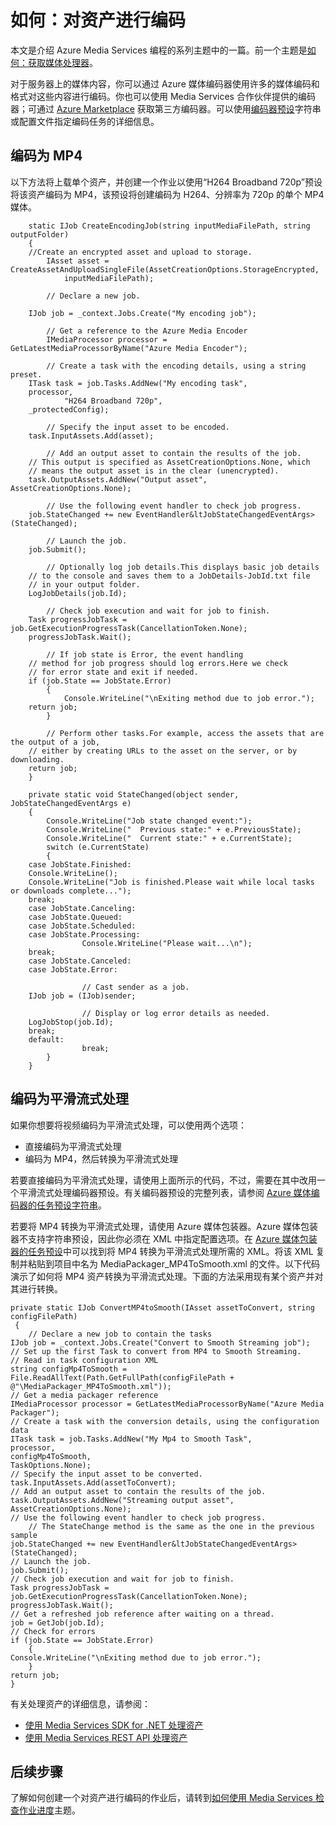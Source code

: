 <properties linkid="develop-media-services-how-to-guides-encode-an-asset" urlDisplayName="How to Encode an Asset" pageTitle="How to Encode an Asset for Media Services - Azure" metaKeywords="" description="Learn how to use the Azure Media Encoder to encode media content on Media Services. Code samples are written in C# and use the Media Services SDK for .NET." metaCanonical="" services="media-services" documentationCenter="" title="How to: Encode an Asset" authors="migree" solutions="" manager="" editor="" />

如何：对资产进行编码
====================

本文是介绍 Azure Media Services 编程的系列主题中的一篇。前一个主题是[如何：获取媒体处理器](http://go.microsoft.com/fwlink/?LinkID=301732&ampclcid=0x409)。

对于服务器上的媒体内容，你可以通过 Azure 媒体编码器使用许多的媒体编码和格式对这些内容进行编码。你也可以使用 Media Services 合作伙伴提供的编码器；可通过 [Azure Marketplace](https://datamarket.azure.com/) 获取第三方编码器。可以使用[编码器预设](http://msdn.microsoft.com/zh-cn/library/hh973610.aspx)字符串或配置文件指定编码任务的详细信息。

编码为 MP4
----------

以下方法将上载单个资产，并创建一个作业以使用“H264 Broadband 720p”预设将该资产编码为 MP4，该预设将创建编码为 H264、分辨率为 720p 的单个 MP4 媒体。

``` {}
    static IJob CreateEncodingJob(string inputMediaFilePath, string outputFolder)
    {
    //Create an encrypted asset and upload to storage.
        IAsset asset = CreateAssetAndUploadSingleFile(AssetCreationOptions.StorageEncrypted, 
            inputMediaFilePath);

        // Declare a new job.

    IJob job = _context.Jobs.Create("My encoding job");
    
        // Get a reference to the Azure Media Encoder
        IMediaProcessor processor = GetLatestMediaProcessorByName("Azure Media Encoder");
    
        // Create a task with the encoding details, using a string preset.
    ITask task = job.Tasks.AddNew("My encoding task",
    processor,
            "H264 Broadband 720p",
    _protectedConfig);
    
        // Specify the input asset to be encoded.
    task.InputAssets.Add(asset);
    
        // Add an output asset to contain the results of the job. 
    // This output is specified as AssetCreationOptions.None, which 
    // means the output asset is in the clear (unencrypted). 
    task.OutputAssets.AddNew("Output asset", AssetCreationOptions.None);
    
        // Use the following event handler to check job progress.  
    job.StateChanged += new EventHandler&ltJobStateChangedEventArgs>(StateChanged);
    
        // Launch the job.
    job.Submit();
    
        // Optionally log job details.This displays basic job details
    // to the console and saves them to a JobDetails-JobId.txt file 
    // in your output folder.
    LogJobDetails(job.Id);
    
        // Check job execution and wait for job to finish. 
    Task progressJobTask = job.GetExecutionProgressTask(CancellationToken.None);
    progressJobTask.Wait();
    
        // If job state is Error, the event handling 
    // method for job progress should log errors.Here we check 
    // for error state and exit if needed.
    if (job.State == JobState.Error)
        {
            Console.WriteLine("\nExiting method due to job error.");
    return job;
        }
    
        // Perform other tasks.For example, access the assets that are the output of a job, 
    // either by creating URLs to the asset on the server, or by downloading. 
    return job;
    }

    private static void StateChanged(object sender, JobStateChangedEventArgs e)
    {
        Console.WriteLine("Job state changed event:");
        Console.WriteLine("  Previous state:" + e.PreviousState);
        Console.WriteLine("  Current state:" + e.CurrentState);
        switch (e.CurrentState)
        {
    case JobState.Finished:
    Console.WriteLine();
    Console.WriteLine("Job is finished.Please wait while local tasks or downloads complete...");
    break;
    case JobState.Canceling:
    case JobState.Queued:
    case JobState.Scheduled:
    case JobState.Processing:
                Console.WriteLine("Please wait...\n");
    break;
    case JobState.Canceled:
    case JobState.Error:

                // Cast sender as a job.
    IJob job = (IJob)sender;

                // Display or log error details as needed.
    LogJobStop(job.Id);
    break;
    default:
                break;
        }
    }
```

编码为平滑流式处理
------------------

如果你想要将视频编码为平滑流式处理，可以使用两个选项：

-   直接编码为平滑流式处理
-   编码为 MP4，然后转换为平滑流式处理

若要直接编码为平滑流式处理，请使用上面所示的代码，不过，需要在其中改用一个平滑流式处理编码器预设。有关编码器预设的完整列表，请参阅 [Azure 媒体编码器的任务预设字符串](http://msdn.microsoft.com/zh-cn/library/jj129582.aspx)。

若要将 MP4 转换为平滑流式处理，请使用 Azure 媒体包装器。Azure 媒体包装器不支持字符串预设，因此你必须在 XML 中指定配置选项。在 [Azure 媒体包装器的任务预设](http://msdn.microsoft.com/zh-cn/library/windowsazure/hh973635.aspx)中可以找到将 MP4 转换为平滑流式处理所需的 XML。将该 XML 复制并粘贴到项目中名为 MediaPackager\_MP4ToSmooth.xml 的文件。以下代码演示了如何将 MP4 资产转换为平滑流式处理。下面的方法采用现有某个资产并对其进行转换。

``` {}
private static IJob ConvertMP4toSmooth(IAsset assetToConvert, string configFilePath)
 {
    // Declare a new job to contain the tasks
IJob job = _context.Jobs.Create("Convert to Smooth Streaming job");
// Set up the first Task to convert from MP4 to Smooth Streaming. 
// Read in task configuration XML
string configMp4ToSmooth = File.ReadAllText(Path.GetFullPath(configFilePath + @"\MediaPackager_MP4ToSmooth.xml"));
// Get a media packager reference
IMediaProcessor processor = GetLatestMediaProcessorByName("Azure Media Packager");
// Create a task with the conversion details, using the configuration data
ITask task = job.Tasks.AddNew("My Mp4 to Smooth Task",
processor,
configMp4ToSmooth,
TaskOptions.None);
// Specify the input asset to be converted.
task.InputAssets.Add(assetToConvert);
// Add an output asset to contain the results of the job.
task.OutputAssets.AddNew("Streaming output asset", AssetCreationOptions.None);
// Use the following event handler to check job progress. 
    // The StateChange method is the same as the one in the previous sample
job.StateChanged += new EventHandler&ltJobStateChangedEventArgs>(StateChanged);
// Launch the job.
job.Submit();
// Check job execution and wait for job to finish. 
Task progressJobTask = job.GetExecutionProgressTask(CancellationToken.None);
progressJobTask.Wait();
// Get a refreshed job reference after waiting on a thread.
job = GetJob(job.Id);
// Check for errors
if (job.State == JobState.Error)
    {
Console.WriteLine("\nExiting method due to job error.");
    }
return job;
}
```

有关处理资产的详细信息，请参阅：

-   [使用 Media Services SDK for .NET 处理资产](http://msdn.microsoft.com/zh-cn/library/jj129580.aspx)
-   [使用 Media Services REST API 处理资产](http://msdn.microsoft.com/zh-cn/library/jj129574.aspx)

后续步骤
--------

了解如何创建一个对资产进行编码的作业后，请转到[如何使用 Media Services 检查作业进度](http://go.microsoft.com/fwlink/?LinkID=301737&ampclcid=0x409)主题。

